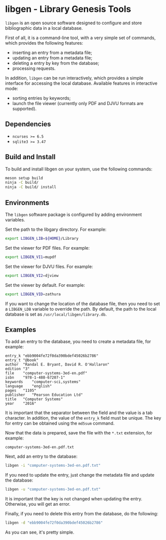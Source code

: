 # libgen - Library Genesis Tools

`libgen` is an open source software designed to configure and store 
bibliographic data in a local database.

First of all, it is a command-line tool, with a very simple set of commands, 
which provides the following features:

- inserting an entry from a metadata file;
- updating an entry from a metadata file;
- deleting a entry by key from the database;
- processing requests.

In addition, `libgen` can be run interactively, which provides a simple 
interface for accessing the local database. Available features in interactive 
mode:

- sorting entries by keywords;
- launch the file viewer (currently only PDF and DJVU formats are supported).

## Dependencies

- `ncurses >= 6.5`
- `sqlite3 >= 3.47`

## Build and Install

To build and install libgen on your system, use the following commands:
```sh
meson setup build
ninja -C build/
ninja -C build/ install
```

## Environments

The `libgen` software package is configured by adding environment variables.

Set the path to the libgary directory. For example:
```sh
export LIBGEN_LIB=${HOME}/Library
```
Set the viewer for PDF files. For example:
```sh
export LIBGEN_VI1=mupdf
```
Set the viewer for DJVU files. For example:
```sh
export LIBGEN_VI2=djview
```
Set the viewer by default. For example:
```sh
export LIBGEN_VID=zathura
```
If you want to change the location of the database file, then you need to set a 
`LIBGEN_LDB` variable to override the path. By default, the path to the local 
database is set as `/usr/local/libgen/library.db`.

## Examples

To add an entry to the database, you need to create a metadata file, for example:
```
entry_k	"ebb9004fe72f0da390bdef45026b2786"
entry_t	"@book"
author	"Randal E. Bryant, David R. O'Hallaron"
edition	"3"
file	"computer-systems-3ed-en.pdf"
isbn	"978-1-488-67207-1"
keywords	"computer-sci,systems"
language	"english"
pages	"1105"
publisher	"Pearson Education Ltd"
title	"Computer Systems"
year	"2016"
```
It is important that the separator between the field and the value is a tab 
character. In addition, the value of the `entry_k` field must be unique. The 
key for entry can be obtained using the `md5sum` command.

Now that the data is prepared, save the file with the `*.txt` extension, for 
example:
```
computer-systems-3ed-en.pdf.txt
```
Next, add an entry to the database:
```sh
libgen -i "computer-systems-3ed-en.pdf.txt"
```
If you need to update the entry, just change the metadata file and update the 
database:
```sh
libgen -u "computer-systems-3ed-en.pdf.txt"
```
It is important that the key is not changed when updating the entry. Otherwise, 
you will get an error.

Finally, if you need to delete this entry from the database, do the following:
```sh
libgen -d "ebb9004fe72f0da390bdef45026b2786"
```
As you can see, it's pretty simple.
